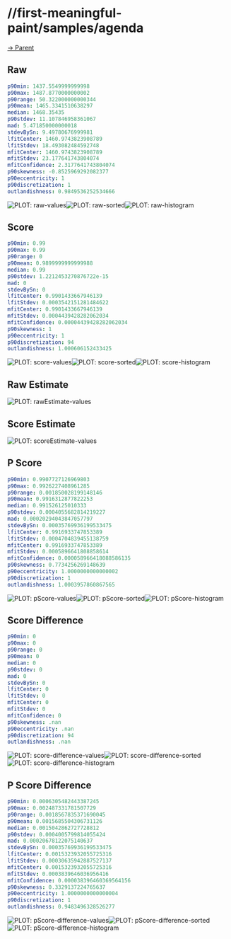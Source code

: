 
# //first-meaningful-paint/samples/agenda

[→ Parent](../..)


## Raw


```yaml
p90min: 1437.5549999999998
p90max: 1487.8770000000002
p90range: 50.322000000000344
p90mean: 1465.3341510638297
median: 1468.35435
p90stdev: 11.107846958361067
mad: 5.471850000000018
stdevBySn: 9.49780676999981
lfitCenter: 1460.9743823908789
lfitStdev: 18.493082484592748
mfitCenter: 1460.9743823908789
mfitStdev: 23.177641743804074
mfitConfidence: 2.3177641743804074
p90skewness: -0.8525969292082377
p90eccentricity: 1
p90discretization: 1
outlandishness: 0.9849536252534666

```

![PLOT: raw-values](./raw/values.svg)![PLOT: raw-sorted](./raw/sorted.svg)![PLOT: raw-histogram](./raw/histogram.svg)
## Score


```yaml
p90min: 0.99
p90max: 0.99
p90range: 0
p90mean: 0.9899999999999988
median: 0.99
p90stdev: 1.2212453270876722e-15
mad: 0
stdevBySn: 0
lfitCenter: 0.9901433667946139
lfitStdev: 0.0003542151281484622
mfitCenter: 0.9901433667946139
mfitStdev: 0.0004439428282062034
mfitConfidence: 0.00004439428282062034
p90skewness: 1
p90eccentricity: 1
p90discretization: 94
outlandishness: 1.000606152433425

```

![PLOT: score-values](./score/values.svg)![PLOT: score-sorted](./score/sorted.svg)![PLOT: score-histogram](./score/histogram.svg)
## Raw Estimate

![PLOT: rawEstimate-values](./rawEstimate/values.svg)
## Score Estimate

![PLOT: scoreEstimate-values](./scoreEstimate/values.svg)
## P Score


```yaml
p90min: 0.9907727126969803
p90max: 0.9926227408961285
p90range: 0.001850028199148146
p90mean: 0.9916312877822253
median: 0.991526125010333
p90stdev: 0.0004055682814219227
mad: 0.00020294043847057797
stdevBySn: 0.00035769936199533475
lfitCenter: 0.9916933747853389
lfitStdev: 0.0004704839455138759
mfitCenter: 0.9916933747853389
mfitStdev: 0.0005896641808858614
mfitConfidence: 0.000058966418088586135
p90skewness: 0.7734256269148639
p90eccentricity: 1.0000000000000002
p90discretization: 1
outlandishness: 1.0003957860867565

```

![PLOT: pScore-values](./pScore/values.svg)![PLOT: pScore-sorted](./pScore/sorted.svg)![PLOT: pScore-histogram](./pScore/histogram.svg)
## Score Difference


```yaml
p90min: 0
p90max: 0
p90range: 0
p90mean: 0
median: 0
p90stdev: 0
mad: 0
stdevBySn: 0
lfitCenter: 0
lfitStdev: 0
mfitCenter: 0
mfitStdev: 0
mfitConfidence: 0
p90skewness: .nan
p90eccentricity: .nan
p90discretization: 94
outlandishness: .nan

```

![PLOT: score-difference-values](./score-difference/values.svg)![PLOT: score-difference-sorted](./score-difference/sorted.svg)![PLOT: score-difference-histogram](./score-difference/histogram.svg)
## P Score Difference


```yaml
p90min: 0.0006305482443387245
p90max: 0.002487331781507729
p90range: 0.0018567835371690045
p90mean: 0.0015685504306731126
median: 0.0015042862727728812
p90stdev: 0.0004005799814055424
mad: 0.00020678122075140637
stdevBySn: 0.00035769936199533475
lfitCenter: 0.0015323932055725316
lfitStdev: 0.00030635942887527137
mfitCenter: 0.0015323932055725316
mfitStdev: 0.0003839646036956416
mfitConfidence: 0.000038396460369564156
p90skewness: 0.3329137224765637
p90eccentricity: 1.0000000000000004
p90discretization: 1
outlandishness: 0.9483496328526277

```

![PLOT: pScore-difference-values](./pScore-difference/values.svg)![PLOT: pScore-difference-sorted](./pScore-difference/sorted.svg)![PLOT: pScore-difference-histogram](./pScore-difference/histogram.svg)